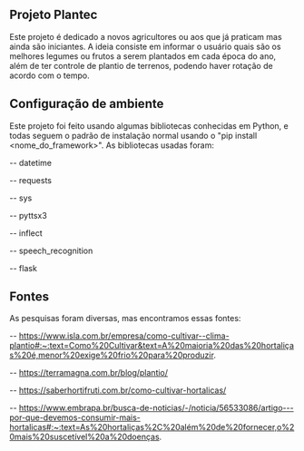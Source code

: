 ## Projeto Plantec
Este projeto é dedicado a novos agricultores ou aos que já praticam mas ainda são iniciantes. A ideia consiste em informar o usuário quais são os melhores legumes ou frutos a serem plantados em cada época do ano, além de ter controle de plantio de terrenos, podendo haver rotação de acordo com o tempo.

## Configuração de ambiente
Este projeto foi feito usando algumas bibliotecas conhecidas em Python, e todas seguem o padrão de instalação normal usando o "pip install <nome_do_framework>".
As bibliotecas usadas foram:

-- datetime 

-- requests

-- sys

-- pyttsx3

-- inflect

-- speech_recognition

-- flask 

## Fontes
As pesquisas foram diversas, mas encontramos essas fontes:

-- https://www.isla.com.br/empresa/como-cultivar--clima-plantio#:~:text=Como%20Cultivar&text=A%20maioria%20das%20hortaliças%20é,menor%20exige%20frio%20para%20produzir.

-- https://terramagna.com.br/blog/plantio/

-- https://saberhortifruti.com.br/como-cultivar-hortalicas/

-- https://www.embrapa.br/busca-de-noticias/-/noticia/56533086/artigo---por-que-devemos-consumir-mais-hortalicas#:~:text=As%20hortaliças%2C%20além%20de%20fornecer,o%20mais%20suscetível%20a%20doenças.
